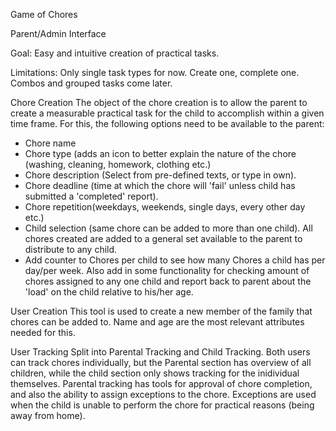 Game of Chores

Parent/Admin Interface

Goal: Easy and intuitive creation of practical tasks. 

Limitations: Only single task types for now. Create one, complete one. Combos and grouped tasks come later.

Chore Creation
The object of the chore creation is to allow the parent to create a measurable practical task for the child to accomplish within a given time frame. For this, the following options need to be available to the parent:
- Chore name
- Chore type (adds an icon to better explain the nature of the chore (washing, cleaning, homework, clothing etc.)
- Chore description (Select from pre-defined texts, or type in own).
- Chore deadline (time at which the chore will 'fail' unless child has submitted a 'completed' report).
- Chore repetition(weekdays, weekends, single days, every other day etc.)
- Child selection (same chore can be added to more than one child). All chores created are added to a general set available to the parent to distribute to any child.
- Add counter to Chores per child to see how many Chores a child has per day/per week. Also add in some functionality for checking amount of chores assigned to any one child and report back to parent about the 'load' on the child relative to his/her age.

User Creation
This tool is used to create a new member of the family that chores can be added to. Name and age are the most relevant attributes needed for this.

User Tracking
Split into Parental Tracking and Child Tracking. Both users can track chores individually, but the Parental section has overview of all children, while the child section only shows tracking for the inidividual themselves. Parental tracking has tools for approval of chore completion, and also the ability to assign exceptions to the chore. Exceptions are used when the child is unable to perform the chore for practical reasons (being away from home).